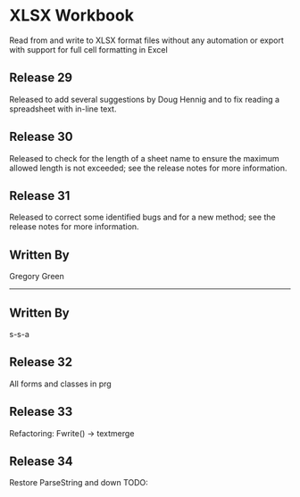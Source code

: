 # XLSX Workbook

Read from and write to XLSX format files without any automation or export with support for full cell formatting in Excel

## Release 29

Released to add several suggestions by Doug Hennig and to fix reading a spreadsheet with in-line text.
## Release 30

Released to check for the length of a sheet name to ensure the maximum allowed length is not exceeded; see the release notes for more information.

## Release 31

Released to correct some identified bugs and for a new method; see the release notes for more information.


## Written By

Gregory Green

-------------------------------

## Written By

s-s-a

## Release 32

All forms and classes in prg

## Release 33

Refactoring: Fwrite() -> textmerge

## Release 34

Restore ParseString and down TODO:
